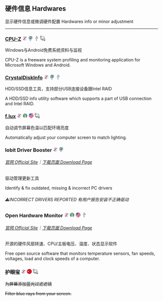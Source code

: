## 硬件信息   Hardwares

显示硬件信息或微调硬件配置   Hardwares info or minor adjustment

---

### [CPU-Z](http://www.cpuid.com/softwares/cpu-z.html) ![](/assets/图片2.png) ![](/assets/earth-globe.png) ![](/assets/usb.png) ![](/assets/multi_platform.png)

Windows与Android免费系统资料与监视

CPU-Z is a freeware system profiling and monitoring application for Microsoft Windows and Android.

### [CrystalDiskInfo](http://crystalmark.info/) ![](/assets/图片2.png) ![](/assets/earth-globe.png) ![](/assets/usb.png)

HDD/SSD信息工具，支持部分USB连接设备跟Intel RAID

A HDD/SSD info utility software which supports a part of USB connection and Intel RAID.

### [f.lux](http://stereopsis.com/flux/) ![](/assets/图片2.png) ![](/assets/open-source-icon.png) ![](/assets/united-states.png) ![](/assets/multi_platform.png)

自动调节屏幕色温以匹配环境亮度

Automatically adjust your computer screen to match lighting.

### Iobit Driver Booster ![](/assets/图片2.png) ![](/assets/earth-globe.png)

###### [官网 Official Site](http://www.iobit.com/en/driver-booster.php)｜[下载页面 Download Page](http://download.cnet.com/Driver-Booster/3001-18513_4-75992725.html?hasJs=n&part=dl-)

驱动管理更新工具

Identify & fix outdated, missing & incorrect PC drivers

###### ⚠INCORRECT DRIVERS REPORTED   有用户报告安装不正确驱动

### Open Hardware Monitor ![](/assets/图片2.png) ![](/assets/open-source-icon.png) ![](/assets/united-states.png) ![](/assets/usb.png)

###### [官网 Official Site](http://openhardwaremonitor.org/)｜[下载页面 Download Page](http://openhardwaremonitor.org/downloads/)

开源的硬件风扇转速、CPU/主板电压、温度、状态显示软件

Free open source software that monitors temperature sensors, fan speeds, voltages, load and clock speeds of a computer.

### ~~护眼宝~~ ![](/assets/图片2.png) ![](/assets/china.png) ![](/assets/multi_platform.png)

~~为屏幕添加蓝光过滤滤镜~~

~~Filter blue rays from your screen.~~

